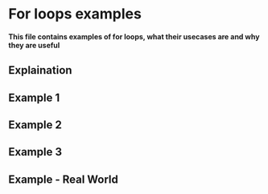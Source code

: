 # For loops examples
#### This file contains examples of for loops, what their usecases are and why they are useful

## Explaination

## Example 1

## Example 2

## Example 3

## Example - Real World
